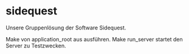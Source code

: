 # sidequest
Unsere Gruppenlösung der Software Sidequest.

Make von application_root aus ausführen.
Make run_server startet den Server zu Testzwecken.
